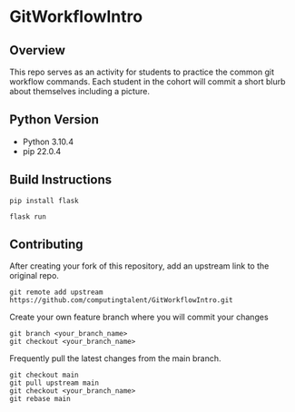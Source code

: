 # GitWorkflowIntro


## Overview

This repo serves as an activity for students to practice the common git workflow commands.  Each student in the cohort will commit a short blurb about themselves including a picture. 

## Python Version

* Python 3.10.4
* pip 22.0.4

## Build Instructions 

```pip install flask```

```flask run```


## Contributing

After creating your fork of this repository, add an upstream link to the original repo. 

```git remote add upstream https://github.com/computingtalent/GitWorkflowIntro.git```

Create your own feature branch where you will commit your changes

```
git branch <your_branch_name>
git checkout <your_branch_name>
```

Frequently pull the latest changes from the main branch. 

```
git checkout main
git pull upstream main
git checkout <your_branch_name>
git rebase main
```

